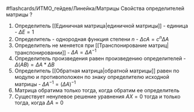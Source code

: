 #flashcards/ИТМО_гейдев/Линейка/Матрицы
Свойства определителей матрицы
?
1. Определитель [[Единичная матрица|единичной матрицы]] - единица - $\Delta E = 1$
2. Определитель - однородная функция степени $n$ - $\Delta cA = c^n \Delta A$
3. Определитель не меняется при [[Транспонирование матриц|транспонировании]] - $\Delta A = \Delta A^{-1}$
4. Определитель произведения равен произведению определителей - $\Delta (AB) = \Delta A * \Delta B$
5. Определитель [[Обратная матрица|обратной матрицы]] равен по модулю и противоположен по знаку определителю исходной матрицы - $\Delta A^{-1} = (\Delta A)^{-1}$
6. Матрица обратима только тогда, когда обратим ее определитель
7. Существует ненулевое решение уравнения $AX = 0$ тогда и только тогда, когда $\Delta A = 0$
